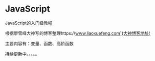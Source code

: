 # JavaScript

JavaScript的入门级教程

根据廖雪峰大神写的博客整理https://www.liaoxuefeng.com](大神博客地址)

主要内容有：变量、函数、高阶函数

持续更新中。。。。。
